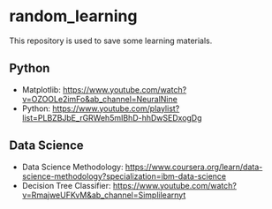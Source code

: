 # random_learning

This repository is used to save some learning materials.

## Python

- Matplotlib: https://www.youtube.com/watch?v=OZOOLe2imFo&ab_channel=NeuralNine
- Python: https://www.youtube.com/playlist?list=PLBZBJbE_rGRWeh5mIBhD-hhDwSEDxogDg

## Data Science

- Data Science Methodology: https://www.coursera.org/learn/data-science-methodology?specialization=ibm-data-science
- Decision Tree Classifier: https://www.youtube.com/watch?v=RmajweUFKvM&ab_channel=Simplilearnyt
